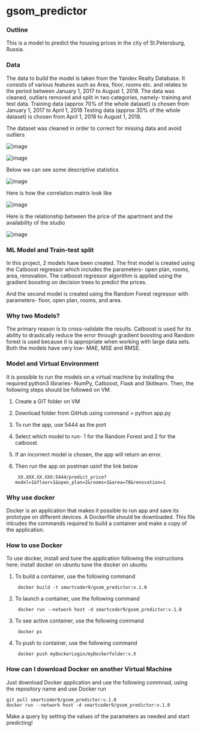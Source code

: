 # gsom_predictor

### Outline
This is a model to predict the housing prices in the city of St.Petersburg, Russia. 

### Data
The data to build the model is taken from the Yandex Realty Database. It consists of various features such as Area, floor, rooms etc. and relates to the period between January 1, 2017 to August 1, 2018. The data was cleaned, outliers removed and split in two categories, namely- training and test data. 
Training data (approx 70% of the whole dataset) is chosen from January 1, 2017 to April 1, 2018 
Testing data (approx 30% of the whole dataset) is chosen from April 1, 2018 to August 1, 2018.

The dataset was cleaned in order to correct for missing data and avoid outliers

![image](https://user-images.githubusercontent.com/72549040/174079654-65388f14-971c-4aa2-be3a-aeea58449eb5.png)

![image](https://user-images.githubusercontent.com/72549040/174080194-925b4578-a136-45e9-8514-7de01ea8200d.png)



Below we can see some descriptive statistics

![image](https://user-images.githubusercontent.com/72549040/174080062-5e6a6809-0d7b-4eb2-8fd9-070ebe9b1f9d.png)

Here is how the correlation matrix look like

![image](https://user-images.githubusercontent.com/72549040/174080270-ada6e5d8-112a-4856-8fa1-aac7ede028aa.png)


Here is the relationship between the price of the apartment and the availability of the studio

![image](https://user-images.githubusercontent.com/72549040/174082235-ea6f84f4-b55b-449c-adf0-4246f99e4b03.png)



### ML Model and Train-test split
In this project, 2 models have been created. The first model is created using the Catboost regressor which includes the parameters- open plan, rooms, area, renovation. The catboost regressor algorithm is applied using the gradient boosting on decision trees to predict the prices. 

And the second model is created using the Random Forest regressor with parameters- floor, open plan, rooms, and area.

### Why two Models?
The primary reason is to cross-validate the results. Catboost is used for its ability to drastically reduce the error through gradient boosting and Random forest is used because it is appropriate when working with large data sets. Both the models have very low- MAE, MSE and RMSE.

### Model and Virtual Environment
It is possible to run the models on a virtual machine by installing the required python3 libraries- NumPy, Catboost, Flask and Skitlearn. Then, the following steps should be followed on VM.
1. Create a GIT folder on VM
2. Download folder from GitHub using command > python app.py
3. To run the app, use 5444 as the port
4. Select which model to run- 1 for the Random Forest and 2 for the catboost.
5. If an incorrect model is chosen, the app will return an error.
6. Then run the app on postman usinf the link below
		
		XX.XXX.XX.XXX:5444/predict_price?model=1&floor=1&open_plan=2&rooms=1&area=70&renovation=1

### Why use docker
Docker is an application that makes it possible to run app and save its prototype on different devices. A Dockerfile should be downloaded. This file inlcudes the commands required to build a container and make a copy of the application. 

### How to use Docker
To use docker, install and tune the application following the instructions here: install docker on ubuntu tune the docker on ubuntu

1. To build a container, use the following command

		docker build -t smartcoder9/gsom_predictor:v.1.0
	
2. To launch a container, use the following command

		docker run --network host -d smartcoder9/gsom_predictor:v.1.0
	
3. To see active container, use the following command
 
 		docker ps
	
4. To push to container, use the following command

		docker push myDockerLogin/myDockerfolder:v.X
	
	
### How can I download Docker on another Virtual Machine

Just download Docker application and use the following commnad, using the repository name and use Docker run
	
	git pull smartcoder9/gsom_predictor:v.1.0
	docker run --network host -d smartcoder9/gsom_predictor:v.1.0
	
Make a query by setting the values of the parameters as needed and start predicting!

